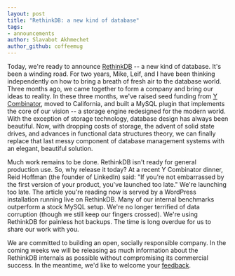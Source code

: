 ```yaml
---
layout: post
title: "RethinkDB: a new kind of database"
tags:
- announcements
author: Slavabot Akhmechet
author_github: coffeemug
--- 
```


Today, we're ready to announce [RethinkDB][] -- a new kind of database. It's
been a winding road. For two years, Mike, Leif, and I have been thinking
independently on how to bring a breath of fresh air to the database world.
Three months ago, we came together to form a company and bring our ideas to
reality. In these three months, we've raised seed funding from [Y
Combinator][], moved to California, and built a MySQL plugin that implements
the core of our vision -- a storage engine redesigned for the modern world.
With the exception of storage technology, database design has always been
beautiful. Now, with dropping costs of storage, the advent of solid state
drives, and advances in functional data structures theory, we can finally
replace that last messy component of database management systems with an
elegant, beautiful solution.
<!--more-->

[RethinkDB]: http://www.rethinkdb.com
[Y Combinator]: http://www.ycombinator.com

Much work remains to be done. RethinkDB isn't ready for general production use.
So, why release it today? At a recent Y Combinator dinner, Reid Hoffman (the
founder of LinkedIn) said: "If you're not embarrassed by the first version of
your product, you've launched too late." We're launching too late.  The article
you're reading now is served by a WordPress installation running live on
RethinkDB. Many of our internal benchmarks outperform a stock MySQL setup.
We're no longer terrified of data corruption (though we still keep our fingers
crossed). We're using RethinkDB for painless hot backups. The time is long
overdue for us to share our work with you.

We are committed to building an open, socially responsible company. In the
coming weeks we will be releasing as much information about the RethinkDB
internals as possible without compromising its commercial success. In the
meantime, we'd like to welcome your [feedback][].

[feedback]: mailto:info@rethinkdb.com

